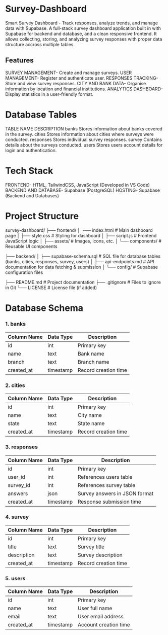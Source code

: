 # Survey-Dashboard
Smart Survey Dashboard - Track responses, analyze trends, and manage data with Supabase.
A full-stack survey dashboard application built in with Supabase for backend and database, and a clean responsive frontend.
It allows collecting, storing, and analyzing survey responses with proper data structure accross multiple tables.

## Features
SURVEY MANAGEMENT- Create and manage surveys.
USER MANAGEMENT- Register and authenticate user.
RESPONSES TRACKING- Store and view survey responses.
CITY AND BANK DATA- Organise information by location and financial institutions.
ANALYTICS DASHBOARD- Display statistics in a user-friendly format.

# Database Tables
TABLE NAME                      DESCRIPTION
banks                           Stores information about banks covered in the survey.
cities                          Stores information about cities where surveys were conducted.
responses                       Stores individual survey responses.
survey                          Contains details about the surveys conducted.
users                           Stores users account details for login and authentication.

# Tech Stack
FRONTEND- HTML, TailwindCSS, JavaScript (Developed in VS Code)
BACKEND AND DATABASE- Supabase (PostgreSQL)
HOSTING- Supabase (Backend and Databases)

# Project Structure
survey-dashboard/
├── frontend/
│   ├── index.html               # Main dashboard page
│   ├── style.css                # Styling for dashboard
│   ├── script.js                # Frontend JavaScript logic
│   ├── assets/                  # Images, icons, etc.
│   └── components/              # Reusable UI components

├── backend/
│   ├── supabase-schema.sql      # SQL file for database tables (banks, cities, responses, survey, users)
│   ├── api-endpoints.md         # API documentation for data fetching & submission
│   └── config/                  # Supabase configuration files

├── README.md                    # Project documentation
├── .gitignore                   # Files to ignore in Git
└── LICENSE                      # License file (if added)

# Database Schema

### 1. banks
| Column Name  | Data Type | Description |
|--------------|-----------|-------------|
| id           | int       | Primary key |
| name         | text      | Bank name   |
| branch       | text      | Branch name |
| created_at   | timestamp | Record creation time |

### 2. cities
| Column Name  | Data Type | Description |
|--------------|-----------|-------------|
| id           | int       | Primary key |
| name         | text      | City name   |
| state        | text      | State name  |
| created_at   | timestamp | Record creation time |

### 3. responses
| Column Name  | Data Type | Description |
|--------------|-----------|-------------|
| id           | int       | Primary key |
| user_id      | int       | References users table |
| survey_id    | int       | References survey table |
| answers      | json      | Survey answers in JSON format |
| created_at   | timestamp | Response submission time |

### 4. survey
| Column Name  | Data Type | Description |
|--------------|-----------|-------------|
| id           | int       | Primary key |
| title        | text      | Survey title |
| description  | text      | Survey description |
| created_at   | timestamp | Record creation time |

### 5. users
| Column Name  | Data Type | Description |
|--------------|-----------|-------------|
| id           | int       | Primary key |
| name         | text      | User full name |
| email        | text      | User email address |
| created_at   | timestamp | Account creation time |



